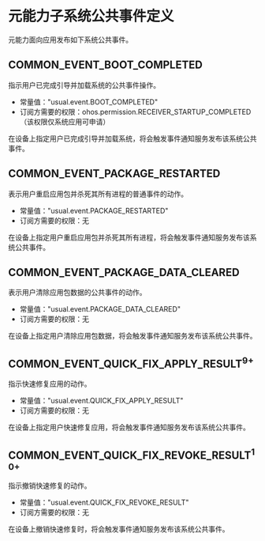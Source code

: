 # 元能力子系统公共事件定义
元能力面向应用发布如下系统公共事件。

## COMMON_EVENT_BOOT_COMPLETED

指示用户已完成引导并加载系统的公共事件操作。

- 常量值："usual.event.BOOT_COMPLETED"
- 订阅方需要的权限：ohos.permission.RECEIVER_STARTUP_COMPLETED（该权限仅系统应用可申请）

在设备上指定用户已完成引导并加载系统，将会触发事件通知服务发布该系统公共事件。

## COMMON_EVENT_PACKAGE_RESTARTED

表示用户重启应用包并杀死其所有进程的普通事件的动作。

- 常量值："usual.event.PACKAGE_RESTARTED"
- 订阅方需要的权限：无

在设备上指定用户重启应用包并杀死其所有进程，将会触发事件通知服务发布该系统公共事件。

## COMMON_EVENT_PACKAGE_DATA_CLEARED

表示用户清除应用包数据的公共事件的动作。

- 常量值："usual.event.PACKAGE_DATA_CLEARED"
- 订阅方需要的权限：无

在设备上指定用户清除应用包数据，将会触发事件通知服务发布该系统公共事件。

## COMMON_EVENT_QUICK_FIX_APPLY_RESULT<sup>9+</sup>

指示快速修复应用的动作。

- 常量值："usual.event.QUICK_FIX_APPLY_RESULT"
- 订阅方需要的权限：无

在设备上指定用户快速修复应用，将会触发事件通知服务发布该系统公共事件。

## COMMON_EVENT_QUICK_FIX_REVOKE_RESULT<sup>10+<sup>

指示撤销快速修复的动作。

- 常量值："usual.event.QUICK_FIX_REVOKE_RESULT"
- 订阅方需要的权限：无

在设备上撤销快速修复时，将会触发事件通知服务发布该系统公共事件。
